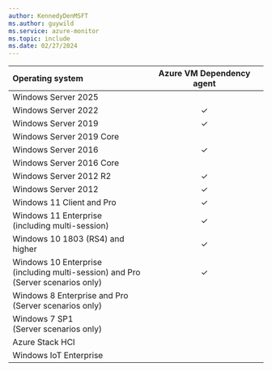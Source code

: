 ```yaml
---
author: KennedyDenMSFT
ms.author: guywild
ms.service: azure-monitor
ms.topic: include
ms.date: 02/27/2024
---
```


| Operating system | Azure VM Dependency agent |
|:---|:---:|
| Windows Server 2025                                      |   | 
| Windows Server 2022                                      | ✓ | 
| Windows Server 2019                                      | ✓ | 
| Windows Server 2019 Core                                 |   |
| Windows Server 2016                                      | ✓ | 
| Windows Server 2016 Core                                 |   |
| Windows Server 2012 R2                                   | ✓ |
| Windows Server 2012                                      | ✓ |
| Windows 11 Client and Pro                                | ✓ |
| Windows 11 Enterprise<br>(including multi-session)       | ✓ |
| Windows 10 1803 (RS4) and higher                         | ✓ |
| Windows 10 Enterprise<br>(including multi-session) and Pro<br>(Server scenarios only)  | ✓ |
| Windows 8 Enterprise and Pro<br>(Server scenarios only)  |   |
| Windows 7 SP1<br>(Server scenarios only)                 |   | 
| Azure Stack HCI                                          |   |
| Windows IoT Enterprise                                   |   |


